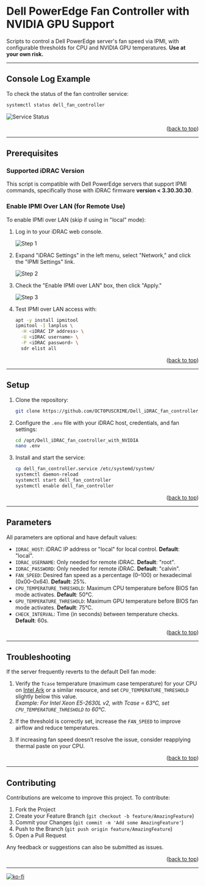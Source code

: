 # Dell PowerEdge Fan Controller with NVIDIA GPU Support

Scripts to control a Dell PowerEdge server's fan speed via IPMI, with configurable thresholds for CPU and NVIDIA GPU temperatures. **Use at your own risk.**

<div id="top"></div>

---

## Console Log Example

To check the status of the fan controller service:

```bash
systemctl status dell_fan_controller
```

![Service Status](https://user-images.githubusercontent.com/37409593/216442212-d2ad7ff7-0d6f-443f-b8ac-c67b5f613b83.png)

<p align="right">(<a href="#top">back to top</a>)</p>

---

## Prerequisites
                 

### Supported iDRAC Version

This script is compatible with Dell PowerEdge servers that support IPMI commands, specifically those with iDRAC firmware **version < 3.30.30.30**.

### Enable IPMI Over LAN (for Remote Use)

To enable IPMI over LAN (skip if using in "local" mode):

1. Log in to your iDRAC web console.

    ![Step 1](https://user-images.githubusercontent.com/37409593/210168273-7d760e47-143e-4a6e-aca7-45b483024139.png)

2. Expand "iDRAC Settings" in the left menu, select "Network," and click the "IPMI Settings" link.

    ![Step 2](https://user-images.githubusercontent.com/37409593/210168249-994f29cc-ac9e-4667-84f7-07f6d9a87522.png)

3. Check the "Enable IPMI over LAN" box, then click "Apply."
       
                       
                     
                         
                       
                       
               
   

    ![Step 3](https://user-images.githubusercontent.com/37409593/210168248-a68982c4-9fe7-40e7-8b2c-b3f06fbfee62.png)

4. Test IPMI over LAN access with:

    ```bash
    apt -y install ipmitool
    ipmitool -I lanplus \
      -H <iDRAC IP address> \
      -U <iDRAC username> \
      -P <iDRAC password> \
      sdr elist all
    ```

<p align="right">(<a href="#top">back to top</a>)</p>

---

## Setup

1. Clone the repository:

    ```bash
    git clone https://github.com/OCT0PUSCRIME/Dell_iDRAC_fan_controller_with_NVIDIA.git /opt/Dell_iDRAC_fan_controller_with_NVIDIA
    ```
                                                                                   
   
                                             
         
   
                                         
   
                                                   
   
   
                                                                                                      
   

2. Configure the `.env` file with your iDRAC host, credentials, and fan settings:

    ```bash
    cd /opt/Dell_iDRAC_fan_controller_with_NVIDIA
    nano .env
    ```

3. Install and start the service:

    ```bash
    cp dell_fan_controller.service /etc/systemd/system/
    systemctl daemon-reload
    systemctl start dell_fan_controller
    systemctl enable dell_fan_controller
    ```

<p align="right">(<a href="#top">back to top</a>)</p>

---

## Parameters

All parameters are optional and have default values:

- `IDRAC_HOST`: iDRAC IP address or "local" for local control. **Default**: "local".
- `IDRAC_USERNAME`: Only needed for remote iDRAC. **Default**: "root".
- `IDRAC_PASSWORD`: Only needed for remote iDRAC. **Default**: "calvin".
- `FAN_SPEED`: Desired fan speed as a percentage (0–100) or hexadecimal (0x00–0x64). **Default**: 25%.
- `CPU_TEMPERATURE_THRESHOLD`: Maximum CPU temperature before BIOS fan mode activates. **Default**: 50°C.
- `GPU_TEMPERATURE_THRESHOLD`: Maximum GPU temperature before BIOS fan mode activates. **Default**: 75°C.
- `CHECK_INTERVAL`: Time (in seconds) between temperature checks. **Default**: 60s.

<p align="right">(<a href="#top">back to top</a>)</p>

---

## Troubleshooting

If the server frequently reverts to the default Dell fan mode:
                                                                                                                                                                                                                                                                                                                                                                                          
                                                                                                                                      
                                                                                                                                          

1. Verify the `Tcase` temperature (maximum case temperature) for your CPU on [Intel Ark](https://ark.intel.com) or a similar resource, and set `CPU_TEMPERATURE_THRESHOLD` slightly below this value.  
   *Example: For Intel Xeon E5-2630L v2, with Tcase = 63°C, set `CPU_TEMPERATURE_THRESHOLD` to 60°C.*

2. If the threshold is correctly set, increase the `FAN_SPEED` to improve airflow and reduce temperatures.

3. If increasing fan speed doesn’t resolve the issue, consider reapplying thermal paste on your CPU.

<p align="right">(<a href="#top">back to top</a>)</p>

---
               

## Contributing

Contributions are welcome to improve this project. To contribute:
                                                      

1. Fork the Project
2. Create your Feature Branch (`git checkout -b feature/AmazingFeature`)
3. Commit your Changes (`git commit -m 'Add some AmazingFeature'`)
4. Push to the Branch (`git push origin feature/AmazingFeature`)
5. Open a Pull Request

Any feedback or suggestions can also be submitted as issues.

<p align="right">(<a href="#top">back to top</a>)</p>


---

[![ko-fi](https://ko-fi.com/img/githubbutton_sm.svg)](https://ko-fi.com/Q5Q21EW45A)
